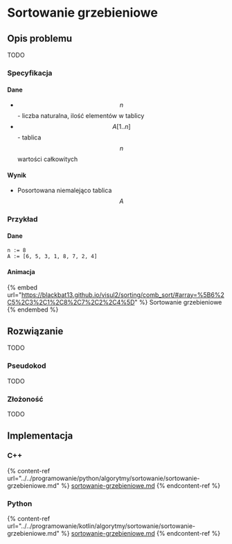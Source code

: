 # Sortowanie grzebieniowe

## Opis problemu

TODO

### Specyfikacja

#### Dane

* $$n$$ - liczba naturalna, ilość elementów w tablicy
* $$A[1..n]$$ - tablica $$n$$ wartości całkowitych

#### Wynik

* Posortowana niemalejąco tablica $$A$$ 

### **Przykład**

#### Dane

```
n := 8
A := [6, 5, 3, 1, 8, 7, 2, 4]
```

#### Animacja

{% embed url="https://blackbat13.github.io/visul2/sorting/comb_sort/#array=%5B6%2C5%2C3%2C1%2C8%2C7%2C2%2C4%5D" %}
Sortowanie grzebieniowe
{% endembed %}

## Rozwiązanie

TODO

### Pseudokod

TODO

### Złożoność

TODO

## Implementacja

### C++

{% content-ref url="../../programowanie/python/algorytmy/sortowanie/sortowanie-grzebieniowe.md" %}
[sortowanie-grzebieniowe.md](../../programowanie/python/algorytmy/sortowanie/sortowanie-grzebieniowe.md)
{% endcontent-ref %}

### Python

{% content-ref url="../../programowanie/kotlin/algorytmy/sortowanie/sortowanie-grzebieniowe.md" %}
[sortowanie-grzebieniowe.md](../../programowanie/kotlin/algorytmy/sortowanie/sortowanie-grzebieniowe.md)
{% endcontent-ref %}
